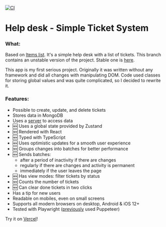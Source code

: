 [![CI](https://github.com/solarlime/help-desk/actions/workflows/preview.yml/badge.svg?branch=preview)](https://github.com/solarlime/help-desk/actions/workflows/preview.yml)

# Help desk - Simple Ticket System

### What:

Based on [Items list](https://github.com/solarlime/items-list).
It's a simple help desk with a list of tickets. This branch contains an unstable version of the project. Stable one is [here](https://github.com/solarlime/help-desk/tree/master/).

This app is my first serious project. Originally it was written without any framework and did all changes with manipulating DOM. Code used classes for storing global values and was quite complicated, so I decided to rewrite it.

### Features:

- Possible to create, update, and delete tickets
- Stores data in MongoDB
- Uses a [server](https://github.com/solarlime/crud-mongo-server) to access data
- 🆕 Uses a global state provided by Zustand
- 🆕 Rendered with React
- 🆕 Typed with TypeScript
- 🆕 Uses optimistic updates for a smooth user experience
- 🆕 Groups changes into batches for better performance
- 🆕 Sends batches:
  - after a period of inactivity if there are changes
  - regularly if there are changes and activity is permanent
  - immediately if the user leaves the page
- 🆕 Has view modes: filter tickets by status
- 🆕 Counts the number of tickets
- 🆕 Can clear done tickets in two clicks
- Has a tip for new users
- Readable on mobiles, even on small screens
- Supports all modern browsers on desktop, Android & iOS 12+
- Tested with Playwright ([previously](https://github.com/solarlime/help-desk/tree/legacy/) used Puppeteer)

Try it on [Vercel](https://help-desk.solarlime.dev/)!
